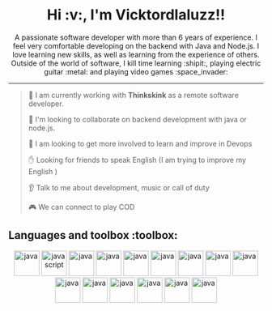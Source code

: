 <div id="profile_resume" align="center">
    <h1>
        Hi :v:, I'm Vicktordlaluzz!!
    </h1>
    <p>A passionate software developer with more than 6 years of experience. I feel very comfortable developing on the backend with Java and Node.js. I love learning new skills, as well as learning from the experience of others. Outside of the world of software, I kill time learning :shipit:, playing electric guitar :metal: and playing video games :space_invader: </p>
</div>
<hr>

> :office: I am currently working with <strong>Thinkskink</strong> as a remote software developer.
 > 
> :construction_worker: I'm looking to collaborate on backend development with java or node.js.
 > 
> :muscle: I am looking to get more involved to learn and improve in Devops
 > 
> :raised_hand: Looking for friends to speak English (I am trying to improve my English )
 > 
> :ear: Talk to me about development, music or call of duty
 > 
> :video_game: We can connect to play COD

<div id="my_favorite_tools">
    <h2> Languages and toolbox :toolbox:</h2>
    <div id="tools_icons" align="center">
        <img src="https://www.vectorlogo.zone/logos/java/java-icon.svg" alt="java" width="50" height="50"/>
        <img src="https://www.vectorlogo.zone/logos/javascript/javascript-icon.svg" alt="javascript" width="50" height="50"/>
        <img src="https://www.vectorlogo.zone/logos/python/python-icon.svg" alt="java" width="50" height="50"/>
        <img src="https://www.vectorlogo.zone/logos/typescriptlang/typescriptlang-icon.svg" alt="java" width="50" height="50"/>
        <img src="https://www.vectorlogo.zone/logos/groovy-lang/groovy-lang-icon.svg" alt="java" width="50" height="50"/>
        <img src="https://www.vectorlogo.zone/logos/springio/springio-icon.svg" alt="java" width="50" height="50"/>
        <img src="https://www.vectorlogo.zone/logos/nodejs/nodejs-icon.svg" alt="java" width="50" height="50"/>
        <img src="https://www.vectorlogo.zone/logos/expressjs/expressjs-icon.svg" alt="java" width="50" height="50"/>
        <img src="https://www.vectorlogo.zone/logos/jestjsio/jestjsio-icon.svg" alt="java" width="50" height="50"/>
        <img src="https://www.vectorlogo.zone/logos/angular/angular-icon.svg" alt="java" width="50" height="50"/>
        <img src="https://www.vectorlogo.zone/logos/npmjs/npmjs-icon.svg" alt="java" width="50" height="50"/>
        <img src="https://www.vectorlogo.zone/logos/docker/docker-icon.svg" alt="java" width="50" height="50"/>
        <img src="https://www.vectorlogo.zone/logos/git-scm/git-scm-icon.svg" alt="java" width="50" height="50"/>
        <img src="https://www.vectorlogo.zone/logos/github/github-icon.svg" alt="java" width="50" height="50"/>
        <img src="https://www.vectorlogo.zone/logos/gitlab/gitlab-icon.svg" alt="java" width="50" height="50"/>
    </div>
</div>

